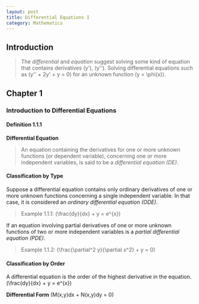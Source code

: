 ```yaml
---
layout: post
title: Differential Equations I
category: Mathematics
---
```


## Introduction
>The *differential* and *equation* suggest solving some kind of equation that contains derivatives \(y'\), \(y''\).
> Solving differential equations such as \(y'' + 2y' + y = 0\) for an unknown function \(y = \phi(x)\).

## Chapter 1

### Introduction to Differential Equations

#### Definition 1.1.1
**Differential Equation**
>An equation containing the derivatives for one or more unknown functions (or dependent variable), concerning one or more independent variables, is said to be a *differential equation (DE)*.

#### Classification by Type
Suppose a differential equation contains only ordinary derivatives of one or more unknown functions concerning a single independent variable. In that case, it is considered an *ordinary differential equation (ODE)*.
> Example 1.1.1:
> \(\frac{dy}{dx} + y = e^{x}\)

If an equation involving partial derivatives of one or more unknown functions of two or more independent variables is a *partial differential equation (PDE)*.
> Example 1.1.2:
> \(\frac{\partial^2 y}{\partial x^2} + y = 0\)

#### Classification by Order
A differential equation is the order of the highest derivative in the equation.
\(\frac{dy}{dx} + y = e^{x}\)

**Differential Form**
\(M(x,y)dx + N(x,y)dy = 0\)
